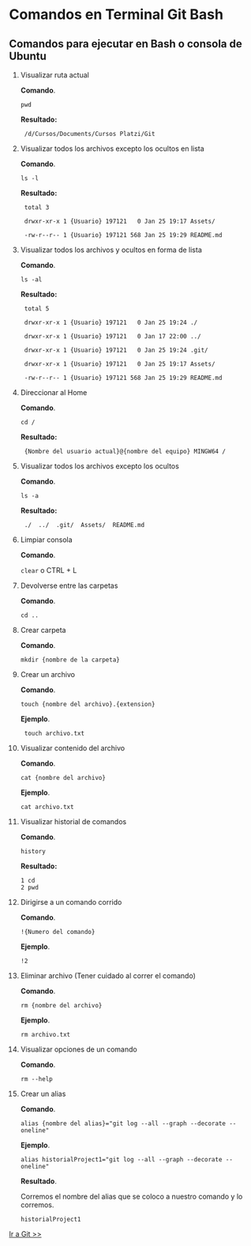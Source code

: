 # Comandos en Terminal Git Bash

## Comandos para ejecutar en Bash o consola de Ubuntu

1. Visualizar ruta actual

    **Comando**.

    `pwd`

    **Resultado:**

        /d/Cursos/Documents/Cursos Platzi/Git

2. Visualizar todos los archivos excepto los ocultos en lista

    **Comando**.

    `ls -l`

    **Resultado:**

        total 3

        drwxr-xr-x 1 {Usuario} 197121   0 Jan 25 19:17 Assets/

        -rw-r--r-- 1 {Usuario} 197121 568 Jan 25 19:29 README.md

3. Visualizar todos los archivos y ocultos en forma de lista

    **Comando**.

    `ls -al`

    **Resultado:**

        total 5

        drwxr-xr-x 1 {Usuario} 197121   0 Jan 25 19:24 ./

        drwxr-xr-x 1 {Usuario} 197121   0 Jan 17 22:00 ../

        drwxr-xr-x 1 {Usuario} 197121   0 Jan 25 19:24 .git/

        drwxr-xr-x 1 {Usuario} 197121   0 Jan 25 19:17 Assets/

        -rw-r--r-- 1 {Usuario} 197121 568 Jan 25 19:29 README.md

4. Direccionar al Home

    **Comando**.

    `cd /`

    **Resultado:**

        {Nombre del usuario actual}@{nombre del equipo} MINGW64 /

5. Visualizar todos los archivos excepto los ocultos

    **Comando**.

    `ls -a`

    **Resultado:**

        ./  ../  .git/  Assets/  README.md

6. Limpiar consola

    **Comando**.

    `clear` o CTRL + L

7. Devolverse entre las carpetas

    **Comando**.

    `cd ..`

8. Crear carpeta

    **Comando**.

    `mkdir {nombre de la carpeta}`

9. Crear un archivo

    **Comando**.

    `touch {nombre del archivo}.{extension}`

    **Ejemplo**.

        touch archivo.txt

10. Visualizar contenido del archivo

    **Comando**.

    `cat {nombre del archivo}`

    **Ejemplo**.

        cat archivo.txt

11. Visualizar historial de comandos

    **Comando**.

    `history`

    **Resultado:**

        1 cd
        2 pwd

12. Dirigirse a un comando corrido

    **Comando**.

    `!{Numero del comando}`

    **Ejemplo**.

        !2

13. Eliminar archivo (Tener cuidado al correr el comando)

    **Comando**.

    `rm {nombre del archivo}`

    **Ejemplo**.

        rm archivo.txt

14. Visualizar opciones de un comando

    **Comando**.

    `rm --help`

15. Crear un alias

    **Comando**.

    `alias {nombre del alias}="git log --all --graph --decorate --oneline"`

    **Ejemplo**.

    `alias historialProject1="git log --all --graph --decorate --oneline"`

    **Resultado**.

    Corremos el nombre del alias que se coloco a nuestro comando y lo corremos.

    `historialProject1`

[Ir a Git >>](Git.md)

